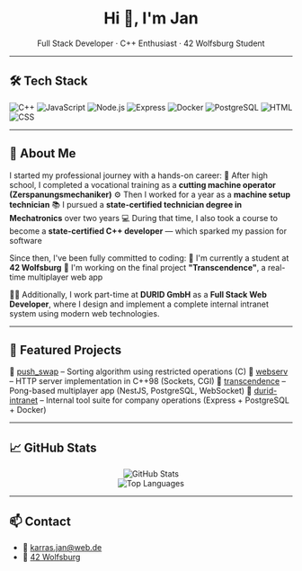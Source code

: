 <h1 align="center">Hi 👋, I'm Jan</h1>

<p align="center">
  Full Stack Developer · C++ Enthusiast · 42 Wolfsburg Student
</p>

---

## 🛠️ Tech Stack

![C++](https://img.shields.io/badge/-C++-00599C?style=flat&logo=c%2B%2B&logoColor=white)
![JavaScript](https://img.shields.io/badge/-JavaScript-F7DF1E?style=flat&logo=javascript&logoColor=black)
![Node.js](https://img.shields.io/badge/-Node.js-339933?style=flat&logo=nodedotjs&logoColor=white)
![Express](https://img.shields.io/badge/-Express-000000?style=flat&logo=express&logoColor=white)
![Docker](https://img.shields.io/badge/-Docker-2496ED?style=flat&logo=docker&logoColor=white)
![PostgreSQL](https://img.shields.io/badge/-PostgreSQL-4169E1?style=flat&logo=postgresql&logoColor=white)
![HTML](https://img.shields.io/badge/-HTML-E34F26?style=flat&logo=html5&logoColor=white)
![CSS](https://img.shields.io/badge/-CSS-1572B6?style=flat&logo=css3&logoColor=white)

---

## 📘 About Me

I started my professional journey with a hands-on career:
🔧 After high school, I completed a vocational training as a **cutting machine operator (Zerspanungsmechaniker)**
⚙️ Then I worked for a year as a **machine setup technician**
📚 I pursued a **state-certified technician degree in Mechatronics** over two years
💻 During that time, I also took a course to become a **state-certified C++ developer** — which sparked my passion for software

Since then, I've been fully committed to coding:
🚀 I'm currently a student at **42 Wolfsburg**
🎯 I'm working on the final project **"Transcendence"**, a real-time multiplayer web app

🧑‍💼 Additionally, I work part-time at **DURID GmbH** as a **Full Stack Web Developer**, where I design and implement a complete internal intranet system using modern web technologies.

---

## 📂 Featured Projects

🔹 [push_swap](https://github.com/jkarras/push_swap) – Sorting algorithm using restricted operations (C)
🔹 [webserv](https://github.com/jkarras/webserv) – HTTP server implementation in C++98 (Sockets, CGI)
🔹 [transcendence](https://github.com/jkarras/transcendence) – Pong-based multiplayer app (NestJS, PostgreSQL, WebSocket)
🔹 [durid-intranet](*private*) – Internal tool suite for company operations (Express + PostgreSQL + Docker)

---

## 📈 GitHub Stats

<p align="center">
  <img src="https://github-readme-stats.vercel.app/api?username=jkarras&show_icons=true&theme=radical" alt="GitHub Stats" />
  <br/>
  <img src="https://github-readme-stats.vercel.app/api/top-langs/?username=jkarras&layout=compact&theme=radical" alt="Top Languages" />
</p>

---

## 📫 Contact

- 📧 karras.jan@web.de
- 🏫 [42 Wolfsburg](https://42wolfsburg.de/)
